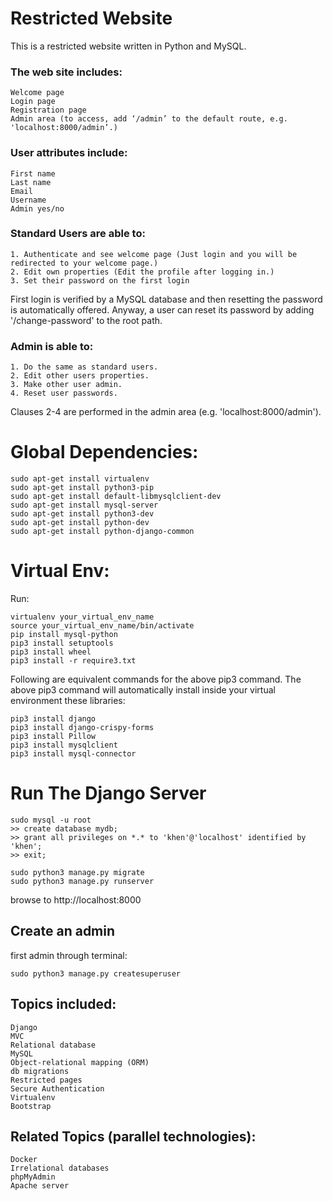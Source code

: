 # Restricted Website
This is a restricted website written in Python and MySQL.

### The web site includes:
```
Welcome page
Login page
Registration page
Admin area (to access, add ‘/admin’ to the default route, e.g. 'localhost:8000/admin’.)
```

### User attributes include:
```
First name
Last name
Email
Username
Admin yes/no
```

### Standard Users are able to: 
```
1. Authenticate and see welcome page (Just login and you will be redirected to your welcome page.)
2. Edit own properties (Edit the profile after logging in.)
3. Set their password on the first login
```
First login is verified by a MySQL database and then resetting the password is automatically offered.
Anyway, a user can reset its password by adding '/change-password' to the root path.

### Admin is able to:
```
1. Do the same as standard users.
2. Edit other users properties.
3. Make other user admin.
4. Reset user passwords.
```
Clauses 2-4 are performed in the admin area (e.g. 'localhost:8000/admin').

# Global Dependencies:
```
sudo apt-get install virtualenv
sudo apt-get install python3-pip
sudo apt-get install default-libmysqlclient-dev
sudo apt-get install mysql-server
sudo apt-get install python3-dev
sudo apt-get install python-dev
sudo apt-get install python-django-common
```

# Virtual Env:
Run:
```
virtualenv your_virtual_env_name
source your_virtual_env_name/bin/activate
pip install mysql-python
pip3 install setuptools
pip3 install wheel
pip3 install -r require3.txt
```
Following are equivalent commands for the above pip3 command.
The above pip3 command will automatically install inside your virtual environment these libraries:
```
pip3 install django
pip3 install django-crispy-forms
pip3 install Pillow
pip3 install mysqlclient
pip3 install mysql-connector
```

# Run The Django Server
```
sudo mysql -u root
>> create database mydb;
>> grant all privileges on *.* to 'khen'@'localhost' identified by 'khen';
>> exit;

sudo python3 manage.py migrate
sudo python3 manage.py runserver
```
browse to http://localhost:8000

## Create an admin
first admin through terminal:
```
sudo python3 manage.py createsuperuser
```

## Topics included:
```
Django
MVC
Relational database
MySQL
Object-relational mapping (ORM)
db migrations
Restricted pages
Secure Authentication
Virtualenv
Bootstrap
```
## Related Topics (parallel technologies):
```
Docker
Irrelational databases
phpMyAdmin
Apache server
```
